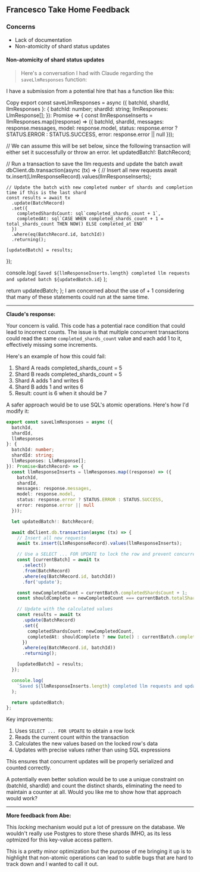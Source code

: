 ## Francesco Take Home Feedback

### Concerns

- Lack of documentation
- Non-atomicity of shard status updates

#### Non-atomicity of shard status updates

> Here's a conversation I had with Claude regarding the `saveLlmResponses` function:

I have a submission from a potential hire that has a function like this:

Copy
export const saveLlmResponses = async ({
batchId,
shardId,
llmResponses
}: {
batchId: number;
shardId: string;
llmResponses: LlmResponse[];
}): Promise<BatchRecord> => {
const llmResponseInserts = llmResponses.map((response) => ({
batchId,
shardId,
messages: response.messages,
model: response.model,
status: response.error ? STATUS.ERROR : STATUS.SUCCESS,
error: response.error || null
}));

// We can assume this will be set below, since the following transaction will either set it successfully or throw an error.
let updatedBatch!: BatchRecord;

// Run a transaction to save the llm requests and update the batch
await dbClient.db.transaction(async (tx) => {
// Insert all new requests
await tx.insert(LlmResponseRecord).values(llmResponseInserts);

    // Update the batch with new completed number of shards and completion time if this is the last shard
    const results = await tx
      .update(BatchRecord)
      .set({
        completedShardsCount: sql`completed_shards_count + 1`,
        completedAt: sql`CASE WHEN completed_shards_count + 1 = total_shards_count THEN NOW() ELSE completed_at END`
      })
      .where(eq(BatchRecord.id, batchId))
      .returning();

    [updatedBatch] = results;

});

console.log(
`Saved ${llmResponseInserts.length} completed llm requests and updated batch ${updatedBatch.id}`
);

return updatedBatch;
};
I am concerned about the use of + 1 considering that many of these statements could run at the same time.

---

**Claude's response:**

Your concern is valid. This code has a potential race condition that could lead to incorrect counts. The issue is that multiple concurrent transactions could read the same `completed_shards_count` value and each add 1 to it, effectively missing some increments.

Here's an example of how this could fail:

1. Shard A reads completed_shards_count = 5
2. Shard B reads completed_shards_count = 5
3. Shard A adds 1 and writes 6
4. Shard B adds 1 and writes 6
5. Result: count is 6 when it should be 7

A safer approach would be to use SQL's atomic operations. Here's how I'd modify it:

```typescript
export const saveLlmResponses = async ({
  batchId,
  shardId,
  llmResponses
}: {
  batchId: number;
  shardId: string;
  llmResponses: LlmResponse[];
}): Promise<BatchRecord> => {
  const llmResponseInserts = llmResponses.map((response) => ({
    batchId,
    shardId,
    messages: response.messages,
    model: response.model,
    status: response.error ? STATUS.ERROR : STATUS.SUCCESS,
    error: response.error || null
  }));

  let updatedBatch!: BatchRecord;

  await dbClient.db.transaction(async (tx) => {
    // Insert all new requests
    await tx.insert(LlmResponseRecord).values(llmResponseInserts);

    // Use a SELECT ... FOR UPDATE to lock the row and prevent concurrent modifications
    const [currentBatch] = await tx
      .select()
      .from(BatchRecord)
      .where(eq(BatchRecord.id, batchId))
      .for('update');

    const newCompletedCount = currentBatch.completedShardsCount + 1;
    const shouldComplete = newCompletedCount === currentBatch.totalShardsCount;

    // Update with the calculated values
    const results = await tx
      .update(BatchRecord)
      .set({
        completedShardsCount: newCompletedCount,
        completedAt: shouldComplete ? new Date() : currentBatch.completedAt
      })
      .where(eq(BatchRecord.id, batchId))
      .returning();

    [updatedBatch] = results;
  });

  console.log(
    `Saved ${llmResponseInserts.length} completed llm requests and updated batch ${updatedBatch.id}`
  );

  return updatedBatch;
};
```

Key improvements:

1. Uses `SELECT ... FOR UPDATE` to obtain a row lock
2. Reads the current count within the transaction
3. Calculates the new values based on the locked row's data
4. Updates with precise values rather than using SQL expressions

This ensures that concurrent updates will be properly serialized and counted correctly.

A potentially even better solution would be to use a unique constraint on (batchId, shardId) and count the distinct shards, eliminating the need to maintain a counter at all. Would you like me to show how that approach would work?

---

**More feedback from Abe:**

This _locking_ mechanism would put a lot of pressure on the database. We wouldn't really use Postgres to store these shards IMHO, as its less optmized for this key-value access pattern.

This is a pretty minor optimization but the purpose of me bringing it up is to highlight that non-atomic operations can lead to subtle bugs that are hard to track down and I wanted to call it out.
